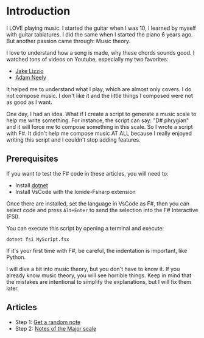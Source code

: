 # Introduction

I LOVE playing music. I started the guitar when I was 10, I learned by myself with guitar tablatures. I did the same when I started the piano 6 years ago. But another passion came through: Music theory.

I love to understand how a song is made, why these chords sounds good. I watched tons of videos on Youtube, especially my two favorites:
- [Jake Lizzio](https://www.youtube.com/@SignalsMusicStudio)
- [Adam Neely](https://www.youtube.com/@AdamNeely)

It helped me to understand what I play, which are almost only covers. I do not compose music. I don't like it and the little things I composed were not as good as I want.

One day, I had an idea. What if I create a script to generate a music scale to help me write something. For instance, the script can say: "D# phrygian" and it will force me to compose something in this scale. So I wrote a script with F#. It didn't help me compose music AT ALL because I really enjoyed writing this script and I couldn't stop adding features.

## Prerequisites

If you want to test the F# code in these articles, you will need to:
- Install [dotnet](https://dotnet.microsoft.com/en-us/download)
- Install VsCode with the Ionide-Fsharp extension

Once there are installed, set the language in VsCode as F#, then you can select code and press `Alt+Enter` to send the selection into the F# Interactive (FSI).

You can execute this script by opening a terminal and execute:
```
dotnet fsi MyScript.fsx
```

If it's your first time with F#, be careful, the indentation is important, like Python.

I will dive a bit into music theory, but you don't have to know it. If you already know music theory, you will see horrible things. Keep in mind that the mistakes are intentional to simplify the explanations, but I will fix them later.

## Articles

- Step 1: [Get a random note]()
- Step 2: [Notes of the Major scale]()
